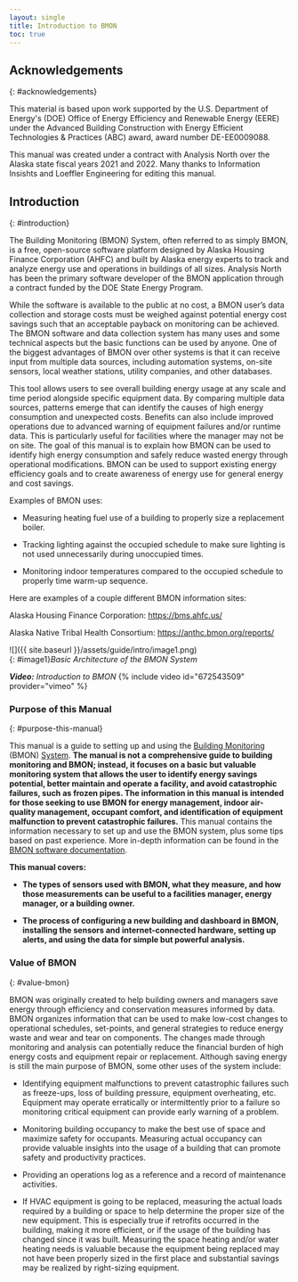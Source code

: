 ```yaml
---
layout: single
title: Introduction to BMON
toc: true
---
```


## Acknowledgements
{: #acknowledgements}

This material is based upon work supported by the U.S. Department of
Energy's (DOE) Office of Energy Efficiency and Renewable Energy (EERE)
under the Advanced Building Construction with Energy Efficient
Technologies & Practices (ABC) award, award number DE-EE0009088.

This manual was created under a contract with Analysis North over the
Alaska state fiscal years 2021 and 2022. Many thanks to Information
Insishts and Loeffler Engineering for editing this manual.

## Introduction
{: #introduction}

The Building Monitoring (BMON) System, often referred to as simply BMON,
is a free, open-source software platform designed by Alaska Housing
Finance Corporation (AHFC) and built by Alaska energy experts to track
and analyze energy use and operations in buildings of all sizes.
Analysis North has been the primary software developer of the BMON
application through a contract funded by the DOE State Energy Program.

While the software is available to the public at no cost, a BMON user’s
data collection and storage costs must be weighed against potential
energy cost savings such that an acceptable payback on monitoring can be
achieved. The BMON software and data collection system has many uses and
some technical aspects but the basic functions can be used by anyone.
One of the biggest advantages of BMON over other systems is that it can
receive input from multiple data sources, including automation systems,
on-site sensors, local weather stations, utility companies, and other
databases.

This tool allows users to see overall building energy usage at any scale
and time period alongside specific equipment data. By comparing multiple
data sources, patterns emerge that can identify the causes of high
energy consumption and unexpected costs. Benefits can also include
improved operations due to advanced warning of equipment failures and/or
runtime data. This is particularly useful for facilities where the
manager may not be on site. The goal of this manual is to explain how
BMON can be used to identify high energy consumption and safely reduce
wasted energy through operational modifications. BMON can be used to
support existing energy efficiency goals and to create awareness of
energy use for general energy and cost savings.

Examples of BMON uses:

  - Measuring heating fuel use of a building to properly size a
    replacement boiler.

  - Tracking lighting against the occupied schedule to make sure
    lighting is not used unnecessarily during unoccupied times.

  - Monitoring indoor temperatures compared to the occupied schedule to
    properly time warm-up sequence.

Here are examples of a couple different BMON information sites:

Alaska Housing Finance Corporation: <https://bms.ahfc.us/>

Alaska Native Tribal Health Consortium:
<https://anthc.bmon.org/reports/>


![]({{ site.baseurl }}/assets/guide/intro/image1.png)
<br>{: #image1}*Basic Architecture of the BMON System*

***Video:*** *Introduction to BMON*
{% include video id="672543509" provider="vimeo" %}

### Purpose of this Manual
{: #purpose-this-manual}

This manual is a guide to setting up and using the [Building
Monitoring](https://bms.ahfc.us/reports/?select_org=0&select_group=0&select_bldg=2&select_chart=0&select_sensor=680)
(BMON)
[System](https://bms.ahfc.us/reports/?select_org=0&select_group=0&select_bldg=2&select_chart=0&select_sensor=680).
**The manual is not a comprehensive guide to building monitoring and
BMON; instead, it focuses on a basic but valuable monitoring system that
allows the user to identify energy savings potential, better maintain
and operate a facility, and avoid catastrophic failures, such as frozen
pipes. The information in this manual is intended for those seeking to
use BMON for energy management, indoor air-quality management, occupant
comfort, and identification of equipment malfunction to prevent
catastrophic failures.** This manual contains the information necessary
to set up and use the BMON system, plus some tips based on past
experience. More in-depth information can be found in the [BMON software
documentation](https://bmon-documentation.readthedocs.io/en/latest/user-introduction.html).

**This manual covers:**

  - **The types of sensors used with BMON, what they measure, and how
    those measurements can be useful to a facilities manager, energy
    manager, or a building owner.**

  - **The process of configuring a new building and dashboard in BMON,
    installing the sensors and internet-connected hardware, setting up
    alerts, and using the data for simple but powerful analysis.**

### Value of BMON
{: #value-bmon}

BMON was originally created to help building owners and managers save
energy through efficiency and conservation measures informed by data.
BMON organizes information that can be used to make low-cost changes to
operational schedules, set-points, and general strategies to reduce
energy waste and wear and tear on components. The changes made through
monitoring and analysis can potentially reduce the financial burden of
high energy costs and equipment repair or replacement. Although saving
energy is still the main purpose of BMON, some other uses of the system
include:

  - Identifying equipment malfunctions to prevent catastrophic failures
    such as freeze-ups, loss of building pressure, equipment
    overheating, etc. Equipment may operate erratically or
    intermittently prior to a failure so monitoring critical equipment
    can provide early warning of a problem.

  - Monitoring building occupancy to make the best use of space and
    maximize safety for occupants. Measuring actual occupancy can
    provide valuable insights into the usage of a building that can
    promote safety and productivity practices.

  - Providing an operations log as a reference and a record of
    maintenance activities.

  - If HVAC equipment is going to be replaced, measuring the actual
    loads required by a building or space to help determine the proper
    size of the new equipment. This is especially true if retrofits
    occurred in the building, making it more efficient, or if the usage
    of the building has changed since it was built. Measuring the space
    heating and/or water heating needs is valuable because the equipment
    being replaced may not have been properly sized in the first place
    and substantial savings may be realized by right-sizing equipment.
